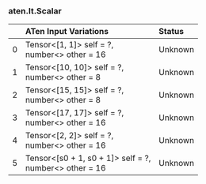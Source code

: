 ### aten.lt.Scalar
|    | ATen Input Variations                                     | Status   |
|---:|:----------------------------------------------------------|:---------|
|  0 | Tensor<[1, 1]> self = ?,<br>number<> other = 16           | Unknown  |
|  1 | Tensor<[10, 10]> self = ?,<br>number<> other = 8          | Unknown  |
|  2 | Tensor<[15, 15]> self = ?,<br>number<> other = 8          | Unknown  |
|  3 | Tensor<[17, 17]> self = ?,<br>number<> other = 16         | Unknown  |
|  4 | Tensor<[2, 2]> self = ?,<br>number<> other = 16           | Unknown  |
|  5 | Tensor<[s0 + 1, s0 + 1]> self = ?,<br>number<> other = 16 | Unknown  |

